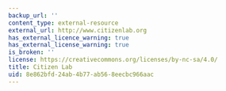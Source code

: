 ```yaml
---
backup_url: ''
content_type: external-resource
external_url: http://www.citizenlab.org
has_external_licence_warning: true
has_external_license_warning: true
is_broken: ''
license: https://creativecommons.org/licenses/by-nc-sa/4.0/
title: Citizen Lab
uid: 8e862bfd-24ab-4b77-ab56-8eecbc966aac
---
```

